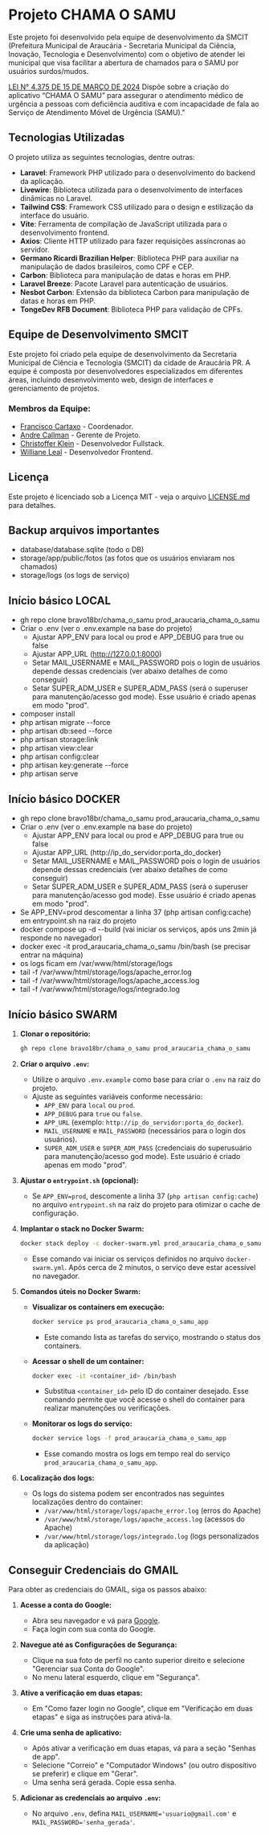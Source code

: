 # Projeto CHAMA O SAMU

Este projeto foi desenvolvido pela equipe de desenvolvimento da SMCIT (Prefeitura Municipal de Araucária - Secretaria Municipal da Ciência, Inovação, Tecnologia e Desenvolvimento) com o objetivo de atender lei municipal que visa facilitar a abertura de chamados para o SAMU por usuários surdos/mudos.

[LEI N° 4.375 DE 15 DE MARÇO DE 2024](https://sapl.araucaria.pr.leg.br/norma/1833)
Dispõe sobre a criação do aplicativo “CHAMA O SAMU” para assegurar o atendimento médico de urgência a pessoas com deficiência auditiva e com incapacidade de fala ao Serviço de Atendimento Móvel de Urgência (SAMU)."

## Tecnologias Utilizadas

O projeto utiliza as seguintes tecnologias, dentre outras:

- **Laravel**: Framework PHP utilizado para o desenvolvimento do backend da aplicação.
- **Livewire**: Biblioteca utilizada para o desenvolvimento de interfaces dinâmicas no Laravel.
- **Tailwind CSS**: Framework CSS utilizado para o design e estilização da interface do usuário.
- **Vite**: Ferramenta de compilação de JavaScript utilizada para o desenvolvimento frontend.
- **Axios**: Cliente HTTP utilizado para fazer requisições assíncronas ao servidor.
- **Germano Ricardi Brazilian Helper**: Biblioteca PHP para auxiliar na manipulação de dados brasileiros, como CPF e CEP.
- **Carbon**: Biblioteca para manipulação de datas e horas em PHP.
- **Laravel Breeze**: Pacote Laravel para autenticação de usuários.
- **Nesbot Carbon**: Extensão da biblioteca Carbon para manipulação de datas e horas em PHP.
- **TongeDev RFB Document**: Biblioteca PHP para validação de CPFs.

## Equipe de Desenvolvimento SMCIT

Este projeto foi criado pela equipe de desenvolvimento da Secretaria Municipal de Ciência e Tecnologia (SMCIT) da cidade de Araucária PR.
A equipe é composta por desenvolvedores especializados em diferentes áreas, incluindo desenvolvimento web, design de interfaces e gerenciamento de projetos.

### Membros da Equipe:

- [Francisco Cartaxo](https://github.com/chicocartaxo) - Coordenador.
- [Andre Callman](https://github.com/andrecallman) - Gerente de Projeto.
- [Christoffer Klein](https://github.com/bravo18br) - Desenvolvedor Fullstack.
- [Williane Leal](https://github.com/willianeleal) - Desenvolvedor Frontend.

## Licença

Este projeto é licenciado sob a Licença MIT - veja o arquivo [LICENSE.md](LICENSE.md) para detalhes.

## Backup arquivos importantes
- database/database.sqlite (todo o DB)
- storage/app/public/fotos (as fotos que os usuários enviaram nos chamados)
- storage/logs (os logs de serviço)

## Início básico LOCAL
- gh repo clone bravo18br/chama_o_samu prod_araucaria_chama_o_samu
- Criar o .env (ver o .env.example na base do projeto)
    - Ajustar APP_ENV para local ou prod e APP_DEBUG para true ou false
    - Ajustar APP_URL (http://127.0.0.1:8000)
    - Setar MAIL_USERNAME e MAIL_PASSWORD pois o login de usuários depende dessas credenciais (ver abaixo detalhes de como conseguir)
    - Setar SUPER_ADM_USER e SUPER_ADM_PASS (será o superuser para manutenção/acesso god mode). Esse usuário é criado apenas em modo "prod".
- composer install
- php artisan migrate --force
- php artisan db:seed --force
- php artisan storage:link
- php artisan view:clear
- php artisan config:clear
- php artisan key:generate --force
- php artisan serve

## Início básico DOCKER
- gh repo clone bravo18br/chama_o_samu prod_araucaria_chama_o_samu
- Criar o .env (ver o .env.example na base do projeto)
    - Ajustar APP_ENV para local ou prod e APP_DEBUG para true ou false
    - Ajustar APP_URL (http://ip_do_servidor:porta_do_docker)
    - Setar MAIL_USERNAME e MAIL_PASSWORD pois o login de usuários depende dessas credenciais (ver abaixo detalhes de como conseguir)
    - Setar SUPER_ADM_USER e SUPER_ADM_PASS (será o superuser para manutenção/acesso god mode). Esse usuário é criado apenas em modo "prod".
- Se APP_ENV=prod descomentar a linha 37 (php artisan config:cache) em entrypoint.sh na raiz do projeto
- docker compose up -d --build (vai iniciar os serviços, após uns 2min já responde no navegador)
- docker exec -it prod_araucaria_chama_o_samu /bin/bash (se precisar entrar na máquina)
- os logs ficam em /var/www/html/storage/logs
- tail -f /var/www/html/storage/logs/apache_error.log
- tail -f /var/www/html/storage/logs/apache_access.log
- tail -f /var/www/html/storage/logs/integrado.log

## Início básico SWARM
1. **Clonar o repositório:**

   ```bash
   gh repo clone bravo18br/chama_o_samu prod_araucaria_chama_o_samu
   ```

2. **Criar o arquivo `.env`:**

   - Utilize o arquivo `.env.example` como base para criar o `.env` na raiz do projeto.
   - Ajuste as seguintes variáveis conforme necessário:
     - `APP_ENV` para `local` ou `prod`.
     - `APP_DEBUG` para `true` ou `false`.
     - `APP_URL` (exemplo: `http://ip_do_servidor:porta_do_docker`).
     - `MAIL_USERNAME` e `MAIL_PASSWORD` (necessários para o login dos usuários).
     - `SUPER_ADM_USER` e `SUPER_ADM_PASS` (credenciais do superusuário para manutenção/acesso god mode). Este usuário é criado apenas em modo "prod".

3. **Ajustar o `entrypoint.sh` (opcional):**

   - Se `APP_ENV=prod`, descomente a linha 37 (`php artisan config:cache`) no arquivo `entrypoint.sh` na raiz do projeto para otimizar o cache de configuração.

4. **Implantar o stack no Docker Swarm:**

   ```bash
   docker stack deploy -c docker-swarm.yml prod_araucaria_chama_o_samu
   ```

   - Esse comando vai iniciar os serviços definidos no arquivo `docker-swarm.yml`. Após cerca de 2 minutos, o serviço deve estar acessível no navegador.

5. **Comandos úteis no Docker Swarm:**

   - **Visualizar os containers em execução:**
     ```bash
     docker service ps prod_araucaria_chama_o_samu_app
     ```
     - Este comando lista as tarefas do serviço, mostrando o status dos containers.

   - **Acessar o shell de um container:**
     ```bash
     docker exec -it <container_id> /bin/bash
     ```
     - Substitua `<container_id>` pelo ID do container desejado. Esse comando permite que você acesse o shell do container para realizar manutenções ou verificações.

   - **Monitorar os logs do serviço:**
     ```bash
     docker service logs -f prod_araucaria_chama_o_samu_app
     ```
     - Esse comando mostra os logs em tempo real do serviço `prod_araucaria_chama_o_samu_app`.

6. **Localização dos logs:**

   - Os logs do sistema podem ser encontrados nas seguintes localizações dentro do container:
     - `/var/www/html/storage/logs/apache_error.log` (erros do Apache)
     - `/var/www/html/storage/logs/apache_access.log` (acessos do Apache)
     - `/var/www/html/storage/logs/integrado.log` (logs personalizados da aplicação)

## Conseguir Credenciais do GMAIL

Para obter as credenciais do GMAIL, siga os passos abaixo:

1. **Acesse a conta do Google:**
   - Abra seu navegador e vá para [Google](https://accounts.google.com).
   - Faça login com sua conta do Google.

2. **Navegue até as Configurações de Segurança:**
   - Clique na sua foto de perfil no canto superior direito e selecione "Gerenciar sua Conta do Google".
   - No menu lateral esquerdo, clique em "Segurança".

3. **Ative a verificação em duas etapas:**
   - Em "Como fazer login no Google", clique em "Verificação em duas etapas" e siga as instruções para ativá-la.

4. **Crie uma senha de aplicativo:**
   - Após ativar a verificação em duas etapas, vá para a seção "Senhas de app".
   - Selecione "Correio" e "Computador Windows" (ou outro dispositivo se preferir) e clique em "Gerar".
   - Uma senha será gerada. Copie essa senha.

5. **Adicionar as credenciais ao arquivo `.env`:**
   - No arquivo `.env`, defina `MAIL_USERNAME='usuario@gmail.com'` e `MAIL_PASSWORD='senha_gerada'`.
